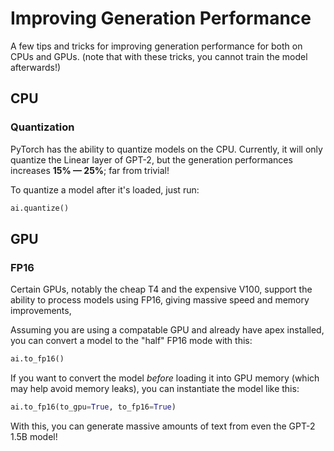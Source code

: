 # Improving Generation Performance

A few tips and tricks for improving generation performance for both on CPUs and GPUs. (note that with these tricks, you cannot train the model afterwards!)

## CPU

### Quantization

PyTorch has the ability to quantize models on the CPU. Currently, it will only quantize the Linear layer of GPT-2, but the generation performances increases **15% — 25%**; far from trivial!

To quantize a model after it's loaded, just run:

```python
ai.quantize()
```

## GPU

### FP16

Certain GPUs, notably the cheap T4 and the expensive V100, support the ability to process models using FP16, giving massive speed and memory improvements,

Assuming you are using a compatable GPU and already have apex installed, you can convert a model to the "half" FP16 mode with this:

```python
ai.to_fp16()
```

If you want to convert the model _before_ loading it into GPU memory (which may help avoid memory leaks), you can instantiate the model like this:

```python
ai.to_fp16(to_gpu=True, to_fp16=True)
```

With this, you can generate massive amounts of text from even the GPT-2 1.5B model!
